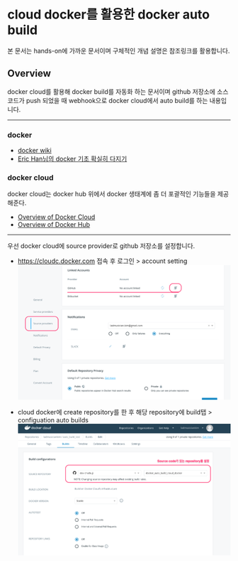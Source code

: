 # cloud docker를 활용한 docker auto build
본 문서는 hands-on에 가까운 문서이며 구체적인 개념 설명은 참조링크를 활용합니다.  

## Overview
docker cloud를 활용해 docker build를 자동화 하는 문서이며 github 저장소에 소스코드가 push 되었을 때 webhook으로 docker cloud에서 auto build를 하는 내용입니다.

---
### docker  
- [docker wiki](https://en.wikipedia.org/wiki/Docker_(software))  
- [Eric Han님의 docker 기초 확실히 다지기](https://futurecreator.github.io/2018/11/16/docker-container-basics/?fbclid=IwAR1arjnFYoFXDqPp4ZBTSiZJcHFiZpbsUSEfjQT19u9uwhz-GH2s4Gg_FPs)


### docker cloud  
docker cloud는 docker hub 위에서 docker 생태계에 좀 더 포괄적인 기능들을 제공해준다. 

  - [Overview of Docker Cloud](https://docs.docker.com/docker-cloud/)  
  - [Overview of Docker Hub](https://docs.docker.com/docker-hub/)

---

우선 docker cloud에 source provider로 github 저장소를 설정합니다.

- https://cloudc.docker.com 접속 후 로그인 > account setting
![cloud_docker_source_provider](/docker_auto_build_cloud_docker/images/cloud_docker_source_provider.png)

-  cloud docker에 create repository를 한 후 해당 repository에 build탭 > configuation auto builds
![cloud_docker_source_provider](/docker_auto_build_cloud_docker/images/cloud_docker_build_config_1.png)

